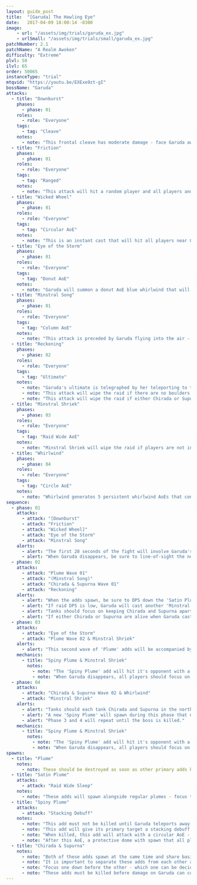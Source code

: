 ```yaml
---
layout: guide_post
title:  "[Garuda] The Howling Eye"
date:   2017-04-09 18:00:14 -0300
image:
    - url: "/assets/img/trials/garuda_ex.jpg"
    - urlSmall: "/assets/img/trials/small/garuda_ex.jpg"
patchNumber: 2.1
patchName: "A Realm Awoken"
difficulty: "Extreme"
plvl: 50
ilvl: 65
order: 50065
instanceType: "trial"
mtqvid: "https://youtu.be/EXExe9zt-gI"
bossName: "Garuda"
attacks:
  - title: "Downburst"
    phases:
      - phase: 01
    roles:
      - role: "Everyone"
    tags:
      - tag: "Cleave"
    notes:
      - note: "This frontal cleave has moderate damage - face Garuda away from the raid."
  - title: "Friction"
    phases:
      - phase: 01
    roles:
      - role: "Everyone"
    tags:
      - tag: "Ranged"
    notes:
      - note: "This attack will hit a random player and all players and pillars near them."
  - title: "Wicked Wheel"
    phases:
      - phase: 01
    roles:
      - role: "Everyone"
    tags:
      - tag: "Circular AoE"
    notes:
      - note: "This is an instant cast that will hit all players near Garuda for moderate damage."
  - title: "Eye of the Storm"
    phases:
      - phase: 01
    roles:
      - role: "Everyone"
    tags:
      - tag: "Donut AoE"
    notes:
      - note: "Garuda will summon a donut AoE blue whirlwind that will occupy the outer ring of the arena - avoid this area by continuing the fight towards the center."
  - title: "Minstral Song"
    phases:
      - phase: 01
    roles:
      - role: "Everyone"
    tags:
      - tag: "Column AoE"
    notes:
      - note: "This attack is preceded by Garuda flying into the air - when she disappears, get to a boulder and use it to break line-of-sight when she lands to avoid damage."
  - title: "Reckoning"
    phases:
      - phase: 02
    roles:
      - role: "Everyone"
    tags:
      - tag: "Ultimate"
    notes:
      - note: "Garuda's ultimate is telegraphed by her teleporting to the middle of the arena a set amount of time after she spawns Chirada and Supurna."
      - note: "This attack will wipe the raid if there are no boulders remaining to soak the damage."
      - note: "This attack will wipe the raid if either Chirada or Supurna are still alive at this point."
  - title: "Minstral Shriek"
    phases:
      - phase: 03
    roles:
      - role: "Everyone"
    tags:
      - tag: "Raid Wide AoE"
    notes:
      - note: "Minstral Shriek will wipe the raid if players are not inside the barrier generated by the defeated 'Spiny Plume' - be sure to only kill it when Garuda begins to cast Shriek."
  - title: "Whirlwind"
    phases:
      - phase: 04
    roles:
      - role: "Everyone"
    tags:
      - tag: "Circle AoE"
    notes:
      - note: "Whirlwind generates 5 persistent whirlwind AoEs that consume a large portion of the arena in an X pattern (with one in the center)."
sequence:
  - phase: 01
    attacks:
      - attack: "[Downburst"
      - attack: "Friction"
      - attack: "Wicked Wheel]"
      - attack: "Eye of the Storm"
      - attack: "Minstral Song"
    alerts:
      - alert: "The first 20 seconds of the fight will involve Garuda's previous abilities and essentially mechanic-free DPS."
      - alert: "When Garuda disappears, be sure to line-of-sight the north to avoid damage from Minstral Song."
  - phase: 02
    attacks:
      - attack: "Plume Wave 01"
      - attack: "(Minstral Song)"
      - attack: "Chirada & Supurna Wave 01"
      - attack: "Reckoning"
    alerts:
      - alert: "When the adds spawn, be sure to DPS down the 'Satin Plume' first, otherwise it will sleep the entire raid."
      - alert: "If raid DPS is low, Garuda will cast another 'Minstral Song' from the east - this can be skipped with high DPS."
      - alert: "Tanks should focus on keeping Chirada and Supurna apart and all other players should focus one add down before the other."
      - alert: "If either Chirada or Supurna are alive when Garuda casts 'Reckoning', the raid will wipe."
  - phase: 03
    attacks:
      - attack: "Eye of the Storm"
      - attack: "Plume Wave 02 & Minstral Shriek"
    alerts:
      - alert: "This second wave of 'Plume' adds will be accompanied by a 'Spiny Plume' that must be kept alive for a later mechanic."
    mechanics:
      - title: "Spiny Plume & Minstral Shriek"
        notes:
          - note: "The 'Spiny Plume' add will hit it's opponent with a stacking debuff that will wipe the raid if it reaches 3 - tanks should provoke as necessary to keep stacks down."
          - note: "When Garuda disappears, all players should focus on DPSing down the 'Spiny Plume', avoid its circular AoE on death, and then immediately run into the protective dome it creates to avoid damage from 'Minstral Shriek'."
  - phase: 04
    attacks:
      - attack: "Chirada & Supurna Wave 02 & Whirlwind"
      - attack: "Minstral Shriek"
    alerts:
      - alert: "Tanks should each tank Chirada and Supurna in the north east and south west respectively to keep them apart."
      - alert: "A new 'Spiny Plume' will spawn during this phase that needs to be kept alive - tanks should pass this add back and forth to avoid the stacking debuff."
      - alert: "Phase 3 and 4 will repeat until the boss is killed."
    mechanics:
      - title: "Spiny Plume & Minstral Shriek"
        notes:
          - note: "The 'Spiny Plume' add will hit it's opponent with a stacking debuff that will wipe the raid if it reaches 3 - tanks should provoke as necessary to keep stacks down."
          - note: "When Garuda disappears, all players should focus on DPSing down the 'Spiny Plume', avoid its circular AoE on death, and then immediately run into the protective dome it creates to avoid damage from 'Minstral Shriek'."
spawns:
  - title: "Plume"
    notes:
      - note: These should be destroyed as soon as other primary adds have been dealt with - they focus damage on the stone pillars."
  - title: "Satin Plume"
    attacks:
      - attack: "Raid Wide Sleep"
    notes:
      - note: "These adds will spawn alongside regular plumes - focus them down as they will sleep the whole group if not destroyed fast enough."
  - title: "Spiny Plume"
    attacks:
      - attack: "Stacking Debuff"
    notes:
      - note: "This add must not be killed until Garuda teleports away to cast 'Reckoning'."
      - note: "This add will give its primary target a stacking debuff that will wipe the raid if it reaches 3 - tanks should swap as necessary."
      - note: "When killed, this add will attack with a circular AoE - dodge as necessary."
      - note: "After this AoE, a protective dome with spawn that all players must enter to avoid 'Minstral Shriek'."
  - title: "Chirada & Supurna"
    notes:
      - note: "Both of these adds spawn at the same time and share basic abilities with Garuda."
      - note: "It is important to separate these adds from each other as they buff one another if too close."
      - note: "Focus one down before the other - which one can be decided by the group."
      - note: "These adds must be killed before damage on Garuda can continue - if either is left alive when Garuda casts 'Reckoning', the raid will wipe."
---
```


